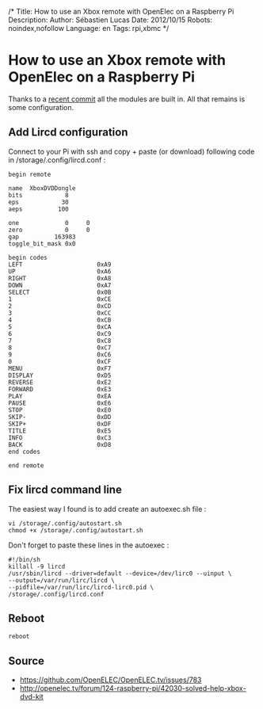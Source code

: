 /*
Title: How to use an Xbox remote with OpenElec on a Raspberry Pi
Description: 
Author: Sébastien Lucas
Date: 2012/10/15
Robots: noindex,nofollow
Language: en
Tags: rpi,xbmc
*/
# How to use an Xbox remote with OpenElec on a Raspberry Pi

Thanks to a [recent commit](https://github.com/OpenELEC/OpenELEC.tv/issues/783) all the modules are built in. All that remains is some configuration.

## Add Lircd configuration

Connect to your Pi with ssh and copy + paste (or download) following code in /storage/.config/lircd.conf :
```
begin remote

name  XboxDVDDongle
bits            8
eps            30
aeps          100

one             0     0
zero            0     0
gap          163983
toggle_bit_mask 0x0

begin codes
LEFT                     0xA9
UP                       0xA6
RIGHT                    0xA8
DOWN                     0xA7
SELECT                   0x0B
1                        0xCE
2                        0xCD
3                        0xCC
4                        0xCB
5                        0xCA
6                        0xC9
7                        0xC8
8                        0xC7
9                        0xC6
0                        0xCF
MENU                     0xF7
DISPLAY                  0xD5
REVERSE                  0xE2
FORWARD                  0xE3
PLAY                     0xEA
PAUSE                    0xE6
STOP                     0xE0
SKIP-                    0xDD
SKIP+                    0xDF
TITLE                    0xE5
INFO                     0xC3
BACK                     0xD8
end codes

end remote
```

## Fix lircd command line

The easiest way I found is to add create an autoexec.sh file : 
```
vi /storage/.config/autostart.sh
chmod +x /storage/.config/autostart.sh
```

Don't forget to paste these lines in the autoexec : 
```
#!/bin/sh
killall -9 lircd
/usr/sbin/lircd --driver=default --device=/dev/lirc0 --uinput \
--output=/var/run/lirc/lircd \
--pidfile=/var/run/lirc/lircd-lirc0.pid \
/storage/.config/lircd.conf
```

## Reboot

```
reboot
```

## Source

*	https://github.com/OpenELEC/OpenELEC.tv/issues/783
*	http://openelec.tv/forum/124-raspberry-pi/42030-solved-help-xbox-dvd-kit

